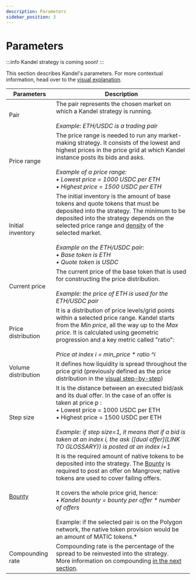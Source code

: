 ```yaml
---
description: Parameters
sidebar_position: 3
---
```



# Parameters

:::info
Kandel strategy is coming soon!
:::

This section describes Kandel's parameters. For more contextual information, head over to the [visual explanation](./step-by-step-visual-explanation.md).

Parameters | Description
---|---
Pair | The pair represents the chosen market on which a Kandel strategy is running.<br /><br />*Example: ETH/USDC is a trading pair*
Price range | The price range is needed to run any market-making strategy. It consists of the lowest and highest prices in the price grid at which Kandel instance posts its bids and asks.<br /><br />*Example of a price range:<br />• Lowest price = 1000 USDC per ETH<br />• Highest price = 1500 USDC per ETH*
Initial inventory | The initial inventory is the amount of base tokens and quote tokens that must be deposited into the strategy. The minimum to be deposited into the strategy depends on the selected price range and [density](../../terms/density.md) of the selected market.<br /><br /> *Example on the ETH/USDC pair:<br />• Base token is ETH<br />• Quote token is USDC*
Current price | The current price of the base token that is used for constructing the price distribution.<br /><br />*Example: the price of ETH is used for the ETH/USDC pair*
Price distribution | It is a distribution of price levels/grid points within a selected price range. Kandel starts from the *Min price*, all the way up to the *Max price*. It is calculated using geometric progression and a key metric called "ratio": <br /><br />*Price at index i = min_price * ratio ^i*
Volume distribution | It defines how liquidity is spread throughout the price grid (previously defined as the price distribution in the [visual step-by-step](./step-by-step-visual-explanation))
Step size | It is the distance between an executed bid/ask and its dual offer. In the case of an offer is taken at price p :<br />• Lowest price = 1000 USDC per ETH<br />• Highest price = 1500 USDC per ETH<br /><br />*Example: if step size=1, it means that if a bid is taken at an index i, the ask ([dual offer](LINK TO GLOSSARY)) is posted at an index i+1*
[Bounty](../../terms/bounty) | It is the required amount of native tokens to be deposited into the strategy. The [Bounty](../../terms/bounty) is required to post an offer on Mangrove; native tokens are used to cover failing offers.<br /><br />It covers the whole price grid, hence:<br />• *Kandel bounty = bounty per offer * number of offers*<br /><br />Example: if the selected pair is on the Polygon network, the native token provision would be an amount of MATIC tokens.*
Compounding rate | Compounding rate is the percentage of the spread to be reinvested into the strategy.<br />More information on compounding [in the next section](./compounding).